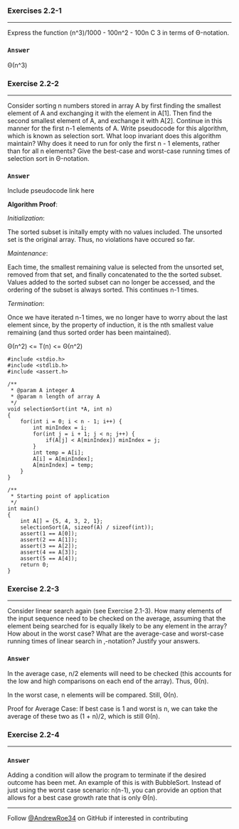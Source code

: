 ### Exercises 2.2-1
***
Express the function (n^3)/1000 - 100n^2 - 100n C 3 in terms of Θ-notation.

### `Answer`
Θ(n^3)

### Exercise 2.2-2
***
Consider sorting n numbers stored in array A by first finding the smallest element
of A and exchanging it with the element in A[1]. Then find the second smallest
element of A, and exchange it with A[2]. Continue in this manner for the first n-1
elements of A. Write pseudocode for this algorithm, which is known as selection
sort. What loop invariant does this algorithm maintain? Why does it need to run
for only the first n - 1 elements, rather than for all n elements? Give the best-case
and worst-case running times of selection sort in Θ-notation.

### `Answer`

Include pseudocode link here

**Algorithm Proof**:

*Initialization*:

The sorted subset is initally empty with no values included. The unsorted set is the original array. Thus, no violations have occured so far.

*Maintenance*:

Each time, the smallest remaining value is selected from the unsorted set, removed from that set, and finally concatenated to the the sorted subset. Values added to the sorted subset can no longer be accessed, and the ordering of the subset is always sorted. This continues n-1 times.

*Termination*:

Once we have iterated n-1 times, we no longer have to worry about the last element since, by the property of induction, it is the nth smallest value remaining (and thus sorted order has been maintained).

Θ(n^2) <= T(n) <= Θ(n^2)

```
#include <stdio.h>
#include <stdlib.h>
#include <assert.h>

/**
 * @param A integer A
 * @param n length of array A
 */
void selectionSort(int *A, int n)
{
    for(int i = 0; i < n - 1; i++) {
        int minIndex = i;
        for(int j = i + 1; j < n; j++) {
            if(A[j] < A[minIndex]) minIndex = j;
        }
        int temp = A[i];
        A[i] = A[minIndex];
        A[minIndex] = temp;
    }
}

/**
 * Starting point of application
 */
int main()
{
    int A[] = {5, 4, 3, 2, 1};
    selectionSort(A, sizeof(A) / sizeof(int));
    assert(1 == A[0]);
    assert(2 == A[1]);
    assert(3 == A[2]);
    assert(4 == A[3]);
    assert(5 == A[4]);
    return 0;
}
```

### Exercise 2.2-3
***
Consider linear search again (see Exercise 2.1-3). How many elements of the input sequence need to be checked on the average, assuming that the element being
searched for is equally likely to be any element in the array? How about in the
worst case? What are the average-case and worst-case running times of linear
search in ‚-notation? Justify your answers.

### `Answer`

In the average case, n/2 elements will need to be checked (this accounts for the low and high comparisons on each end of the array). Thus, Θ(n).

In the worst case, n elements will be compared. Still, Θ(n).

Proof for Average Case: If best case is 1 and worst is n, we can take the average of these two as (1 + n)/2, which is still Θ(n).

### Exercise 2.2-4
***

### `Answer`
Adding a condition will allow the program to terminate if the desired outcome has been met. An example of this is with BubbleSort. Instead of just using the worst case scenario: n(n-1), you can provide an option that allows for a best case growth rate that is only Θ(n).


***
Follow [@AndrewRoe34](https://github.com/AndrewRoe34) on GitHub if interested in contributing
